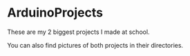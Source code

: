 # ArduinoProjects

These are my 2 biggest projects I made at school. 

You can also find pictures of both projects in their directories.
